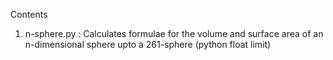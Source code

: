 Contents
1. n-sphere.py : Calculates formulae for the volume and surface area of an n-dimensional sphere upto a 261-sphere (python float limit)
